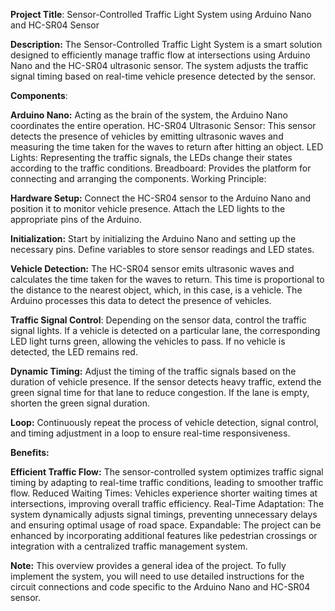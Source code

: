 **Project Title**: Sensor-Controlled Traffic Light System using Arduino Nano and HC-SR04 Sensor

**Description:** The Sensor-Controlled Traffic Light System is a smart solution designed to efficiently manage traffic flow at intersections using Arduino Nano and the HC-SR04 ultrasonic sensor. The system adjusts the traffic signal timing based on real-time vehicle presence detected by the sensor.

**Components**:

**Arduino Nano:** Acting as the brain of the system, the Arduino Nano coordinates the entire operation. HC-SR04 Ultrasonic Sensor: This sensor detects the presence of vehicles by emitting ultrasonic waves and measuring the time taken for the waves to return after hitting an object. LED Lights: Representing the traffic signals, the LEDs change their states according to the traffic conditions. Breadboard: Provides the platform for connecting and arranging the components. Working Principle:

**Hardware Setup:** Connect the HC-SR04 sensor to the Arduino Nano and position it to monitor vehicle presence. Attach the LED lights to the appropriate pins of the Arduino.

**Initialization:** Start by initializing the Arduino Nano and setting up the necessary pins. Define variables to store sensor readings and LED states.

**Vehicle Detection:** The HC-SR04 sensor emits ultrasonic waves and calculates the time taken for the waves to return. This time is proportional to the distance to the nearest object, which, in this case, is a vehicle. The Arduino processes this data to detect the presence of vehicles.

**Traffic Signal Control**: Depending on the sensor data, control the traffic signal lights. If a vehicle is detected on a particular lane, the corresponding LED light turns green, allowing the vehicles to pass. If no vehicle is detected, the LED remains red.

**Dynamic Timing:** Adjust the timing of the traffic signals based on the duration of vehicle presence. If the sensor detects heavy traffic, extend the green signal time for that lane to reduce congestion. If the lane is empty, shorten the green signal duration.

**Loop:** Continuously repeat the process of vehicle detection, signal control, and timing adjustment in a loop to ensure real-time responsiveness.

**Benefits:**

**Efficient Traffic Flow:** The sensor-controlled system optimizes traffic signal timing by adapting to real-time traffic conditions, leading to smoother traffic flow. Reduced Waiting Times: Vehicles experience shorter waiting times at intersections, improving overall traffic efficiency. Real-Time Adaptation: The system dynamically adjusts signal timings, preventing unnecessary delays and ensuring optimal usage of road space. Expandable: The project can be enhanced by incorporating additional features like pedestrian crossings or integration with a centralized traffic management system.

**Note:** This overview provides a general idea of the project. To fully implement the system, you will need to use detailed instructions for the circuit connections and code specific to the Arduino Nano and HC-SR04 sensor.
